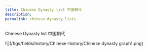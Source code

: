 ```yaml
---
title: Chinese Dynasty list 中国朝代
description:
permalink: chinese-dynasty-lists
---
```


Chinese Dynasty list 中国朝代

![](/figs/fields/history/Chinese-history/Chinese dynasty graph1.png)
